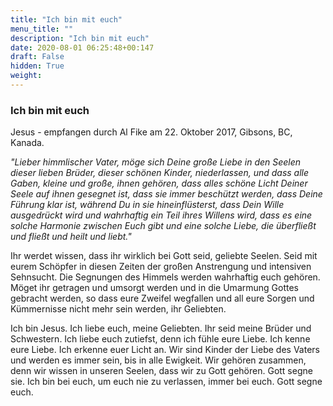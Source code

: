 ```yaml
---
title: "Ich bin mit euch"
menu_title: ""
description: "Ich bin mit euch"
date: 2020-08-01 06:25:48+00:147
draft: False
hidden: True
weight:
---
```

### Ich bin mit euch

Jesus - empfangen durch Al Fike am 22. Oktober 2017, Gibsons, BC, Kanada.

*"Lieber himmlischer Vater, möge sich Deine große Liebe in den Seelen dieser lieben Brüder, dieser schönen Kinder, niederlassen, und dass alle Gaben, kleine und große, ihnen gehören, dass alles schöne Licht Deiner Seele auf ihnen gesegnet ist, dass sie immer beschützt werden, dass Deine Führung klar ist, während Du in sie hineinflüsterst, dass Dein Wille ausgedrückt wird und wahrhaftig ein Teil ihres Willens wird, dass es eine solche Harmonie zwischen Euch gibt und eine solche Liebe, die überfließt und fließt und heilt und liebt."*

Ihr werdet wissen, dass ihr wirklich bei Gott seid, geliebte Seelen. Seid mit eurem Schöpfer in diesen Zeiten der großen Anstrengung und intensiven Sehnsucht. Die Segnungen des Himmels werden wahrhaftig euch gehören. Möget ihr getragen und umsorgt werden und in die Umarmung Gottes gebracht werden, so dass eure Zweifel wegfallen und all eure Sorgen und Kümmernisse nicht mehr sein werden, ihr Geliebten.

Ich bin Jesus. Ich liebe euch, meine Geliebten. Ihr seid meine Brüder und Schwestern. Ich liebe euch zutiefst, denn ich fühle eure Liebe. Ich kenne eure Liebe. Ich erkenne euer Licht an. Wir sind Kinder der Liebe des Vaters und werden es immer sein, bis in alle Ewigkeit. Wir gehören zusammen, denn wir wissen in unseren Seelen, dass wir zu Gott gehören. Gott segne sie. Ich bin bei euch, um euch nie zu verlassen, immer bei euch. Gott segne euch.
